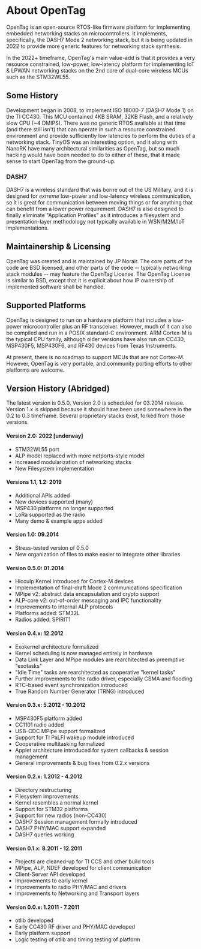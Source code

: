 # About OpenTag

OpenTag is an open-source RTOS-like firmware platform for implementing embedded networking stacks on microcontrollers.  It implements, specifically, the DASH7 Mode 2 networking stack, but it is being updated in 2022 to provide more generic features for networking stack synthesis.  

In the 2022+ timeframe, OpenTag's main value-add is that it provides a very resource constrained, low-power, low-latency platform for implementing IoT & LPWAN networking stacks on the 2nd core of dual-core wireless MCUs such as the STM32WL55.

## Some History

Development began in 2008, to implement ISO 18000-7 (DASH7 Mode 1) on the TI CC430.  This MCU contained 4KB SRAM, 32KB Flash, and a relatively slow CPU (~4 DMIPS).  There was no generic RTOS available at that time (and there still isn't) that can operate in such a resource constrained environment and provide sufficiently low latencies to perform the duties of a networking stack.  TinyOS was an interesting option, and it along with NanoRK have many architectural similarities as OpenTag, but so much hacking would have been needed to do to either of these, that it made sense to start OpenTag from the ground-up.

### DASH7

DASH7 is a wireless standard that was borne out of the US Military, and it is designed for *extreme* low-power and low-latency wireless communication, so it is great for communication between moving
things or for anything that can benefit from a lower power requirement.  DASH7 is also designed to finally eliminate "Application Profiles" as it introduces a filesystem and presentation-layer methodology not typically available in WSN/M2M/IoT implementations.  

## Maintainership & Licensing

OpenTag was created and is maintained by JP Norair.  The core parts of the code are BSD licensed, and other parts of the code -- typically networking stack modules -- may feature the OpenTag License.  The OpenTag License is similar to BSD, except that it is explicit about how IP ownership of implemented software shall be handled.

## Supported Platforms

OpenTag is designed to run on a hardware platform that includes a low-power microcontroller plus an RF transceiver.  However, much of it can also be compiled and run in a POSIX standard-C environment. ARM Cortex-M is the typical CPU family, although older versions have also run on CC430, MSP430F5, MSP430F6, and RF430 devices from Texas Instruments.  

At present, there is no roadmap to support MCUs that are not Cortex-M.  However, OpenTag is very portable, and community porting efforts to other platforms are welcome. 

## Version History (Abridged)

The latest version is 0.5.0.  Version 2.0 is scheduled for 03.2014 release.
Version 1.x is skipped because it should have been used somewhere in the 0.2 to
0.3 timeframe.  Several proprietary stacks exist, forked from those versions.

#### Version 2.0: 2022 [underway]

- STM32WL55 port
- ALP model replaced with more netports-style model
- Increased modularization of networking stacks
- New Filesystem implementation

#### Versions 1.1, 1.2:  2019

- Additional APIs added
- New devices supported (many)
- MSP430 platforms no longer supported
- LoRa supported as the radio
- Many demo & example apps added

#### Version 1.0:   09.2014

- Stress-tested version of 0.5.0
- New organization of files to make easier to integrate other libraries

#### Version 0.5.0:  01.2014

- Hicculp Kernel introduced for Cortex-M devices
- Implementation of final-draft Mode 2 communications specification
- MPipe v2: abstract data encapsulation and crypto support
- ALP-core v2: out-of-order messaging and IPC functionality
- Improvements to internal ALP protocols
- Platforms added: STM32L
- Radios added: SPIRIT1

#### Version 0.4.x:  12.2012

- Exokernel architecture formalized
- Kernel scheduling is now managed entirely in hardware
- Data Link Layer and MPipe modules are rearchitected as preemptive "exotasks"
- "Idle Time" tasks are rearchitected as cooperative "kernel tasks"
- Further improvements to the radio driver, especially CSMA and flooding
- RTC-based event synchronization introduced
- True Random Number Generator (TRNG) introduced

#### Version 0.3.x:  5.2012 - 10.2012

- MSP430F5 platform added
- CC1101 radio added
- USB-CDC MPipe support formalized
- Support for TI PaLFI wakeup module introduced
- Cooperative multitasking formalized
- Applet architecture introduced for system callbacks & session management
- General improvements & bug fixes from 0.2.x versions

#### Version 0.2.x:  1.2012 - 4.2012

- Directory restructuring
- Filesystem improvements
- Kernel resembles a normal kernel
- Support for STM32 platforms
- Support for new radios (non-CC430)
- DASH7 Session management formally introduced
- DASH7 PHY/MAC support expanded
- DASH7 queries working

#### Version 0.1.x:  8.2011 - 12.2011

- Projects are cleaned-up for TI CCS and other build tools
- MPipe, ALP, NDEF developed for client communication
- Client-Server API developed
- Improvements to early kernel
- Improvements to radio PHY/MAC and drivers
- Improvements to Networking and Transport layers

#### Version 0.0.x:  1.2011 - 7.2011

- otlib developed
- Early CC430 RF driver and PHY/MAC developed
- Early platform support
- Logic testing of otlib and timing testing of platform

